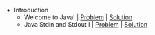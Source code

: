 - Introduction
  - Welcome to Java! | [Problem](https://www.hackerrank.com/challenges/welcome-to-java/problem) | [Solution](https://github.com/PrasadHonrao/HackerRank/blob/master/java/introduction/welcome-to-java/welcome-to-java.java)
  - Java Stdin and Stdout I | [Problem](https://www.hackerrank.com/challenges/java-stdin-and-stdout-1/problem) | [Solution](https://github.com/PrasadHonrao/HackerRank/blob/master/java/introduction/java-stdin-and-stdout/java-stdin-and-stdout.java)
